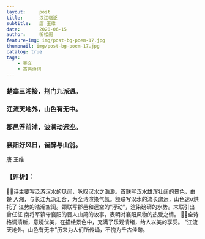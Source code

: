 ```yaml
---
layout:     post
title:      汉江临泛
subtitle:   唐 王维
date:       2020-06-15
author:     听松阁
feature-img: img/post-bg-poem-17.jpg
thumbnail: img/post-bg-poem-17.jpg
catalog: true
tags:
    - 美文
    - 古典诗词
---
```



### 楚塞三湘接，荆门九派通。
### 江流天地外，山色有无中。
### 郡邑浮前浦，波澜动远空。
### 襄阳好风日，留醉与山翁。

唐 王维

### 【评析】：
诗主要写泛游汉水的见闻，咏叹汉水之浩渺。首联写汉水雄浑壮阔的景色，由楚
入湘，与长江九派汇合，为全诗渲染气氛。颔联写汉水的流长邈远，山色迷烘托了
江势的浩瀚空阔。颈联写郡邑和远空的“浮动”，渲染磅礴的水势。末联引出曾任征
南将军镇守襄阳的晋人山简的故事，表明对襄阳风物的热爱之情。
全诗格调清新，意境优美，在描绘景色中，充满了乐观情绪，给人以美的享受。
“江流天地外，山色有无中”历来为人们所传诵，不愧为千古佳句。

